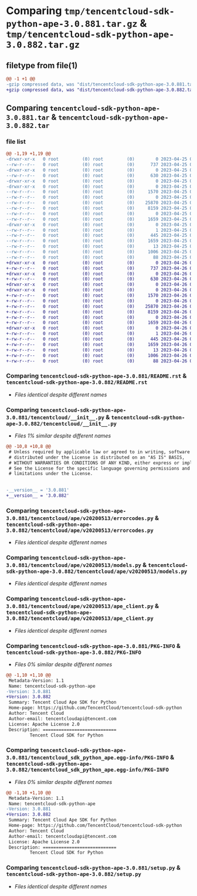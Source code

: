 # Comparing `tmp/tencentcloud-sdk-python-ape-3.0.881.tar.gz` & `tmp/tencentcloud-sdk-python-ape-3.0.882.tar.gz`

## filetype from file(1)

```diff
@@ -1 +1 @@
-gzip compressed data, was "dist/tencentcloud-sdk-python-ape-3.0.881.tar", last modified: Tue Apr 25 00:19:36 2023, max compression
+gzip compressed data, was "dist/tencentcloud-sdk-python-ape-3.0.882.tar", last modified: Wed Apr 26 02:50:20 2023, max compression
```

## Comparing `tencentcloud-sdk-python-ape-3.0.881.tar` & `tencentcloud-sdk-python-ape-3.0.882.tar`

### file list

```diff
@@ -1,19 +1,19 @@
-drwxr-xr-x   0 root         (0) root         (0)        0 2023-04-25 00:19:36.000000 tencentcloud-sdk-python-ape-3.0.881/
--rw-r--r--   0 root         (0) root         (0)      737 2023-04-25 00:19:36.000000 tencentcloud-sdk-python-ape-3.0.881/README.rst
-drwxr-xr-x   0 root         (0) root         (0)        0 2023-04-25 00:19:36.000000 tencentcloud-sdk-python-ape-3.0.881/tencentcloud/
--rw-r--r--   0 root         (0) root         (0)      630 2023-04-25 00:19:36.000000 tencentcloud-sdk-python-ape-3.0.881/tencentcloud/__init__.py
-drwxr-xr-x   0 root         (0) root         (0)        0 2023-04-25 00:19:36.000000 tencentcloud-sdk-python-ape-3.0.881/tencentcloud/ape/
-drwxr-xr-x   0 root         (0) root         (0)        0 2023-04-25 00:19:36.000000 tencentcloud-sdk-python-ape-3.0.881/tencentcloud/ape/v20200513/
--rw-r--r--   0 root         (0) root         (0)     1570 2023-04-25 00:19:36.000000 tencentcloud-sdk-python-ape-3.0.881/tencentcloud/ape/v20200513/errorcodes.py
--rw-r--r--   0 root         (0) root         (0)        0 2023-04-25 00:19:36.000000 tencentcloud-sdk-python-ape-3.0.881/tencentcloud/ape/v20200513/__init__.py
--rw-r--r--   0 root         (0) root         (0)    25870 2023-04-25 00:19:36.000000 tencentcloud-sdk-python-ape-3.0.881/tencentcloud/ape/v20200513/models.py
--rw-r--r--   0 root         (0) root         (0)     8159 2023-04-25 00:19:36.000000 tencentcloud-sdk-python-ape-3.0.881/tencentcloud/ape/v20200513/ape_client.py
--rw-r--r--   0 root         (0) root         (0)        0 2023-04-25 00:19:36.000000 tencentcloud-sdk-python-ape-3.0.881/tencentcloud/ape/__init__.py
--rw-r--r--   0 root         (0) root         (0)     1659 2023-04-25 00:19:36.000000 tencentcloud-sdk-python-ape-3.0.881/PKG-INFO
-drwxr-xr-x   0 root         (0) root         (0)        0 2023-04-25 00:19:36.000000 tencentcloud-sdk-python-ape-3.0.881/tencentcloud_sdk_python_ape.egg-info/
--rw-r--r--   0 root         (0) root         (0)        1 2023-04-25 00:19:36.000000 tencentcloud-sdk-python-ape-3.0.881/tencentcloud_sdk_python_ape.egg-info/dependency_links.txt
--rw-r--r--   0 root         (0) root         (0)      445 2023-04-25 00:19:36.000000 tencentcloud-sdk-python-ape-3.0.881/tencentcloud_sdk_python_ape.egg-info/SOURCES.txt
--rw-r--r--   0 root         (0) root         (0)     1659 2023-04-25 00:19:36.000000 tencentcloud-sdk-python-ape-3.0.881/tencentcloud_sdk_python_ape.egg-info/PKG-INFO
--rw-r--r--   0 root         (0) root         (0)       13 2023-04-25 00:19:36.000000 tencentcloud-sdk-python-ape-3.0.881/tencentcloud_sdk_python_ape.egg-info/top_level.txt
--rw-r--r--   0 root         (0) root         (0)     1006 2023-04-25 00:19:36.000000 tencentcloud-sdk-python-ape-3.0.881/setup.py
--rw-r--r--   0 root         (0) root         (0)       88 2023-04-25 00:19:36.000000 tencentcloud-sdk-python-ape-3.0.881/setup.cfg
+drwxr-xr-x   0 root         (0) root         (0)        0 2023-04-26 02:50:20.000000 tencentcloud-sdk-python-ape-3.0.882/
+-rw-r--r--   0 root         (0) root         (0)      737 2023-04-26 02:50:20.000000 tencentcloud-sdk-python-ape-3.0.882/README.rst
+drwxr-xr-x   0 root         (0) root         (0)        0 2023-04-26 02:50:20.000000 tencentcloud-sdk-python-ape-3.0.882/tencentcloud/
+-rw-r--r--   0 root         (0) root         (0)      630 2023-04-26 02:50:20.000000 tencentcloud-sdk-python-ape-3.0.882/tencentcloud/__init__.py
+drwxr-xr-x   0 root         (0) root         (0)        0 2023-04-26 02:50:20.000000 tencentcloud-sdk-python-ape-3.0.882/tencentcloud/ape/
+drwxr-xr-x   0 root         (0) root         (0)        0 2023-04-26 02:50:20.000000 tencentcloud-sdk-python-ape-3.0.882/tencentcloud/ape/v20200513/
+-rw-r--r--   0 root         (0) root         (0)     1570 2023-04-26 02:50:20.000000 tencentcloud-sdk-python-ape-3.0.882/tencentcloud/ape/v20200513/errorcodes.py
+-rw-r--r--   0 root         (0) root         (0)        0 2023-04-26 02:50:20.000000 tencentcloud-sdk-python-ape-3.0.882/tencentcloud/ape/v20200513/__init__.py
+-rw-r--r--   0 root         (0) root         (0)    25870 2023-04-26 02:50:20.000000 tencentcloud-sdk-python-ape-3.0.882/tencentcloud/ape/v20200513/models.py
+-rw-r--r--   0 root         (0) root         (0)     8159 2023-04-26 02:50:20.000000 tencentcloud-sdk-python-ape-3.0.882/tencentcloud/ape/v20200513/ape_client.py
+-rw-r--r--   0 root         (0) root         (0)        0 2023-04-26 02:50:20.000000 tencentcloud-sdk-python-ape-3.0.882/tencentcloud/ape/__init__.py
+-rw-r--r--   0 root         (0) root         (0)     1659 2023-04-26 02:50:20.000000 tencentcloud-sdk-python-ape-3.0.882/PKG-INFO
+drwxr-xr-x   0 root         (0) root         (0)        0 2023-04-26 02:50:20.000000 tencentcloud-sdk-python-ape-3.0.882/tencentcloud_sdk_python_ape.egg-info/
+-rw-r--r--   0 root         (0) root         (0)        1 2023-04-26 02:50:20.000000 tencentcloud-sdk-python-ape-3.0.882/tencentcloud_sdk_python_ape.egg-info/dependency_links.txt
+-rw-r--r--   0 root         (0) root         (0)      445 2023-04-26 02:50:20.000000 tencentcloud-sdk-python-ape-3.0.882/tencentcloud_sdk_python_ape.egg-info/SOURCES.txt
+-rw-r--r--   0 root         (0) root         (0)     1659 2023-04-26 02:50:20.000000 tencentcloud-sdk-python-ape-3.0.882/tencentcloud_sdk_python_ape.egg-info/PKG-INFO
+-rw-r--r--   0 root         (0) root         (0)       13 2023-04-26 02:50:20.000000 tencentcloud-sdk-python-ape-3.0.882/tencentcloud_sdk_python_ape.egg-info/top_level.txt
+-rw-r--r--   0 root         (0) root         (0)     1006 2023-04-26 02:50:20.000000 tencentcloud-sdk-python-ape-3.0.882/setup.py
+-rw-r--r--   0 root         (0) root         (0)       88 2023-04-26 02:50:20.000000 tencentcloud-sdk-python-ape-3.0.882/setup.cfg
```

### Comparing `tencentcloud-sdk-python-ape-3.0.881/README.rst` & `tencentcloud-sdk-python-ape-3.0.882/README.rst`

 * *Files identical despite different names*

### Comparing `tencentcloud-sdk-python-ape-3.0.881/tencentcloud/__init__.py` & `tencentcloud-sdk-python-ape-3.0.882/tencentcloud/__init__.py`

 * *Files 1% similar despite different names*

```diff
@@ -10,8 +10,8 @@
 # Unless required by applicable law or agreed to in writing, software
 # distributed under the License is distributed on an "AS IS" BASIS,
 # WITHOUT WARRANTIES OR CONDITIONS OF ANY KIND, either express or implied.
 # See the License for the specific language governing permissions and
 # limitations under the License.
 
 
-__version__ = '3.0.881'
+__version__ = '3.0.882'
```

### Comparing `tencentcloud-sdk-python-ape-3.0.881/tencentcloud/ape/v20200513/errorcodes.py` & `tencentcloud-sdk-python-ape-3.0.882/tencentcloud/ape/v20200513/errorcodes.py`

 * *Files identical despite different names*

### Comparing `tencentcloud-sdk-python-ape-3.0.881/tencentcloud/ape/v20200513/models.py` & `tencentcloud-sdk-python-ape-3.0.882/tencentcloud/ape/v20200513/models.py`

 * *Files identical despite different names*

### Comparing `tencentcloud-sdk-python-ape-3.0.881/tencentcloud/ape/v20200513/ape_client.py` & `tencentcloud-sdk-python-ape-3.0.882/tencentcloud/ape/v20200513/ape_client.py`

 * *Files identical despite different names*

### Comparing `tencentcloud-sdk-python-ape-3.0.881/PKG-INFO` & `tencentcloud-sdk-python-ape-3.0.882/PKG-INFO`

 * *Files 0% similar despite different names*

```diff
@@ -1,10 +1,10 @@
 Metadata-Version: 1.1
 Name: tencentcloud-sdk-python-ape
-Version: 3.0.881
+Version: 3.0.882
 Summary: Tencent Cloud Ape SDK for Python
 Home-page: https://github.com/TencentCloud/tencentcloud-sdk-python
 Author: Tencent Cloud
 Author-email: tencentcloudapi@tencent.com
 License: Apache License 2.0
 Description: ============================
         Tencent Cloud SDK for Python
```

### Comparing `tencentcloud-sdk-python-ape-3.0.881/tencentcloud_sdk_python_ape.egg-info/PKG-INFO` & `tencentcloud-sdk-python-ape-3.0.882/tencentcloud_sdk_python_ape.egg-info/PKG-INFO`

 * *Files 0% similar despite different names*

```diff
@@ -1,10 +1,10 @@
 Metadata-Version: 1.1
 Name: tencentcloud-sdk-python-ape
-Version: 3.0.881
+Version: 3.0.882
 Summary: Tencent Cloud Ape SDK for Python
 Home-page: https://github.com/TencentCloud/tencentcloud-sdk-python
 Author: Tencent Cloud
 Author-email: tencentcloudapi@tencent.com
 License: Apache License 2.0
 Description: ============================
         Tencent Cloud SDK for Python
```

### Comparing `tencentcloud-sdk-python-ape-3.0.881/setup.py` & `tencentcloud-sdk-python-ape-3.0.882/setup.py`

 * *Files identical despite different names*

